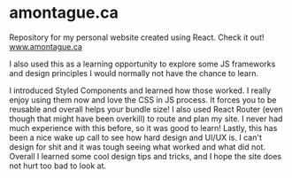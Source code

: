 # amontague.ca
[](https://i.imgur.com/ay9R0pr.jpg)

Repository for my personal website created using React. Check it out! www.amontague.ca

I also used this as a learning opportunity to explore some JS frameworks and design principles I would normally not have the chance to learn.

I introduced Styled Components and learned how those worked. I really enjoy using them now and love the CSS in JS process. It forces you to be reusable and overall helps your bundle size!
I also used React Router (even though that might have been overkill) to route and plan my site. I never had much experience with this before, so it was good to learn!
Lastly, this has been a nice wake up call to see how hard design and UI/UX is. I can't design for shit and it was tough seeing what worked and what did not. Overall I learned some cool design tips and tricks, and I hope the site does not hurt too bad to look at. 
